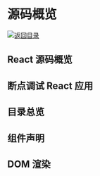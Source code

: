 # 源码概览

[![&#x8FD4;&#x56DE;&#x76EE;&#x5F55;](https://i.postimg.cc/50XLzC7C/image.png)](https://github.com/wx-chevalier/Web-Series)

## React 源码概览

## 断点调试 React 应用

## 目录总览

## 组件声明

## DOM 渲染

